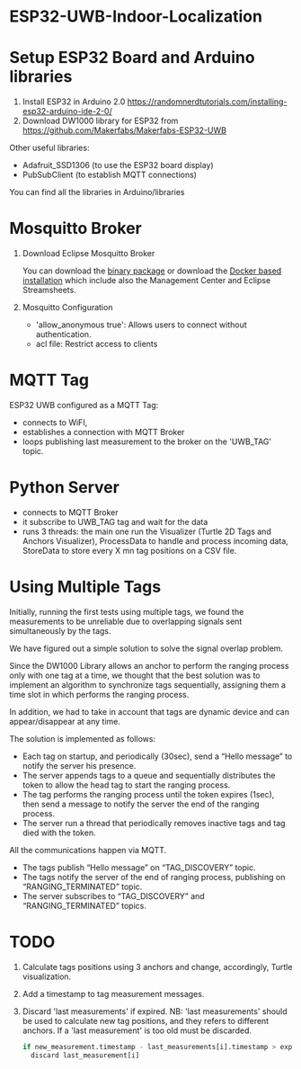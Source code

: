 # ESP32-UWB-Indoor-Localization
 
# Setup ESP32 Board and Arduino libraries
1. Install ESP32 in Arduino 2.0 https://randomnerdtutorials.com/installing-esp32-arduino-ide-2-0/
2. Download DW1000 library for ESP32 from https://github.com/Makerfabs/Makerfabs-ESP32-UWB

Other useful libraries:
 - Adafruit_SSD1306 (to use the ESP32 board display)
 - PubSubClient (to establish MQTT connections)
 
You can find all the libraries in Arduino/libraries
 
 # Mosquitto Broker
 1. Download Eclipse Mosquitto Broker 
    
    You can download the [binary package](https://mosquitto.org/download/) or download the [Docker based installation](https://docs.cedalo.com/management-center/2.4/installation/) which include also the Management Center and Eclipse Streamsheets.

2. Mosquitto Configuration
   - 'allow_anonymous true': Allows users to connect without authentication.
   - acl file: Restrict access to clients

# MQTT Tag
ESP32 UWB configured as a MQTT Tag:
   - connects to WiFI, 
   - establishes a connection with MQTT Broker
   - loops publishing last measurement to the broker on the 'UWB_TAG' topic.

# Python Server
   - connects to MQTT Broker
   - it subscribe to UWB_TAG tag and wait for the data
   - runs 3 threads: the main one run the Visualizer (Turtle 2D Tags and Anchors Visualizer), ProcessData to handle and process incoming data, StoreData to store every X mn tag positions on a CSV file. 

# Using Multiple Tags
Initially, running the first tests using multiple tags, we found the measurements to be unreliable due to overlapping signals sent simultaneously by the tags.

We have figured out a simple solution to solve the signal overlap problem. 

Since the DW1000 Library allows an anchor to perform the ranging process only with one tag at a time, we thought that the best solution was to implement an algorithm to synchronize tags sequentially, assigning them a time slot in which performs the ranging process.

In addition, we had to take in account that tags are dynamic device and can appear/disappear at any time.

The solution is implemented as follows:
-	Each tag on startup, and periodically (30sec), send a “Hello message” to notify the server his presence.
-	The server appends tags to a queue and sequentially distributes the token to allow the head tag to start the ranging process.
-	The tag performs the ranging process until the token expires (1sec), then send a message to notify the server the end of the ranging process.
-	The server run a thread that periodically removes inactive tags and tag died with the token.

All the communications happen via MQTT.
-	The tags publish “Hello message” on “TAG_DISCOVERY” topic.
-	The tags notify the server of the end of ranging process, publishing on “RANGING_TERMINATED” topic.
- The server subscribes to “TAG_DISCOVERY” and “RANGING_TERMINATED” topics.

# TODO
1. Calculate tags positions using 3 anchors and change, accordingly, Turtle visualization.
2. Add a timestamp to tag measurement messages.
3. Discard 'last measurements' if expired.
   NB: 'last measurements' should be used to calculate new tag positions, and they refers to different anchors.
       If a 'last measurement' is too old must be discarded.
    
    ```Python
    if new_measurement.timestamp - last_measurements[i].timestamp > expiring_time:
      discard last_measurement[i]
